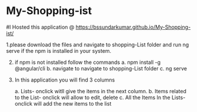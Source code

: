 # My-Shopping-ist

#I Hosted this application @ https://bssundarkumar.github.io/My-Shopping-ist/  

1.please download the files and navigate to shopping-List folder and run ng serve if the npm is installed in your system.

2. if npm is not installed follow the commands
        a. npm install -g @angular/cli
        b. navigate to navigate to shopping-List folder
        c. ng serve


3. In this application you will find  3 columns

    a. Lists- onclick witll give the items in the next column. 
    b. Items related to the List- onclick will allow to edit, delete
    c. All the Items In the Lists- onclick will add the new items to the list
